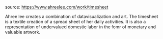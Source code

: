 source: https://www.ahreelee.com/work/timesheet

Ahree lee creates a combination of datavisualization and art. The timesheet is a textile creation of a spread sheet of her daily activities. It is also a representation of undervalued domestic labor in the fomr of monetary and valuable artwork. 